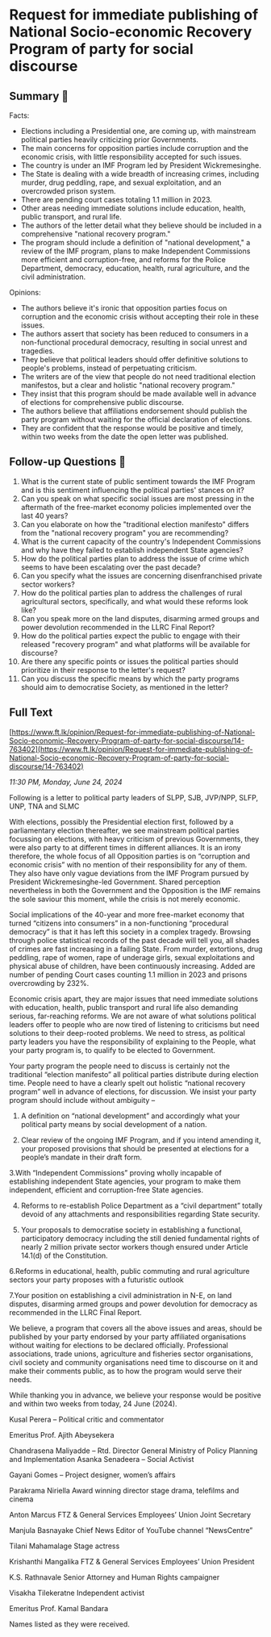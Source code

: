 # Request for immediate publishing of National Socio-economic Recovery Program of party for social discourse

## Summary 🤖

Facts:

- Elections including a Presidential one, are coming up, with mainstream political parties heavily criticizing prior Governments.
- The main concerns for opposition parties include corruption and the economic crisis, with little responsibility accepted for such issues.
- The country is under an IMF Program led by President Wickremesinghe.
- The State is dealing with a wide breadth of increasing crimes, including murder, drug peddling, rape, and sexual exploitation, and an overcrowded prison system.
- There are pending court cases totaling 1.1 million in 2023.
- Other areas needing immediate solutions include education, health, public transport, and rural life.
- The authors of the letter detail what they believe should be included in a comprehensive "national recovery program."
- The program should include a definition of "national development," a review of the IMF program, plans to make Independent Commissions more efficient and corruption-free, and reforms for the Police Department, democracy, education, health, rural agriculture, and the civil administration.

Opinions:

- The authors believe it's ironic that opposition parties focus on corruption and the economic crisis without accepting their role in these issues.
- The authors assert that society has been reduced to consumers in a non-functional procedural democracy, resulting in social unrest and tragedies.
- They believe that political leaders should offer definitive solutions to people's problems, instead of perpetuating criticism.
- The writers are of the view that people do not need traditional election manifestos, but a clear and holistic "national recovery program."
- They insist that this program should be made available well in advance of elections for comprehensive public discourse.
- The authors believe that affiliations endorsement should publish the party program without waiting for the official declaration of elections.
- They are confident that the response would be positive and timely, within two weeks from the date the open letter was published.

## Follow-up Questions 🤖

1. What is the current state of public sentiment towards the IMF Program and is this sentiment influencing the political parties' stances on it?
2. Can you speak on what specific social issues are most pressing in the aftermath of the free-market economy policies implemented over the last 40 years?
3. Can you elaborate on how the "traditional election manifesto" differs from the "national recovery program" you are recommending?
4. What is the current capacity of the country's Independent Commissions and why have they failed to establish independent State agencies?
5. How do the political parties plan to address the issue of crime which seems to have been escalating over the past decade?
6. Can you specify what the issues are concerning disenfranchised private sector workers?
7. How do the political parties plan to address the challenges of rural agricultural sectors, specifically, and what would these reforms look like?
8. Can you speak more on the land disputes, disarming armed groups and power devolution recommended in the LLRC Final Report?
9. How do the political parties expect the public to engage with their released "recovery program" and what platforms will be available for discourse?
10. Are there any specific points or issues the political parties should prioritize in their response to the letter's request?
11. Can you discuss the specific means by which the party programs should aim to democratise Society, as mentioned in the letter?

## Full Text

[https://www.ft.lk/opinion/Request-for-immediate-publishing-of-National-Socio-economic-Recovery-Program-of-party-for-social-discourse/14-763402](https://www.ft.lk/opinion/Request-for-immediate-publishing-of-National-Socio-economic-Recovery-Program-of-party-for-social-discourse/14-763402)

*11:30 PM, Monday, June 24, 2024*

Following is a letter to political party leaders of SLPP, SJB, JVP/NPP, SLFP, UNP, TNA and SLMC

With elections, possibly the Presidential election first, followed by a parliamentary election thereafter, we see mainstream political parties focussing on elections, with heavy criticism of previous Governments, they were also party to at different times in different alliances. It is an irony therefore, the whole focus of all Opposition parties is on “corruption and economic crisis” with no mention of their responsibility for any of them. They also have only vague deviations from the IMF Program pursued by President Wickremesinghe-led Government. Shared perception nevertheless in both the Government and the Opposition is the IMF remains the sole saviour this moment, while the crisis is not merely economic.

Social implications of the 40-year and more free-market economy that turned “citizens into consumers” in a non-functioning “procedural democracy” is that it has left this society in a complex tragedy. Browsing through police statistical records of the past decade will tell you, all shades of crimes are fast increasing in a failing State. From murder, extortions, drug peddling, rape of women, rape of underage girls, sexual exploitations and physical abuse of children, have been continuously increasing. Added are number of pending Court cases counting 1.1 million in 2023 and prisons overcrowding by 232%.

Economic crisis apart, they are major issues that need immediate solutions with education, health, public transport and rural life also demanding serious, far-reaching reforms. We are not aware of what solutions political leaders offer to people who are now tired of listening to criticisms but need solutions to their deep-rooted problems. We need to stress, as political party leaders you have the responsibility of explaining to the People, what your party program is, to qualify to be elected to Government.

Your party program the people need to discuss is certainly not the traditional “election manifesto” all political parties distribute during election time. People need to have a clearly spelt out holistic “national recovery program” well in advance of elections, for discussion. We insist your party program should include without ambiguity –

1. A definition on “national development” and accordingly what your political party means by social development of a nation.

2. Clear review of the ongoing IMF Program, and if you intend amending it, your proposed provisions that should be presented at elections for a people’s mandate in their draft form.

3.With “Independent Commissions” proving wholly incapable of establishing independent State agencies, your program to make them independent, efficient and corruption-free State agencies.

4. Reforms to re-establish Police Department as a “civil department” totally devoid of any attachments and responsibilities regarding State security.

5. Your proposals to democratise society in establishing a functional, participatory democracy including the still denied fundamental rights of nearly 2 million private sector workers though ensured under Article 14.1(d) of the Constitution.

6.Reforms in educational, health, public commuting and rural agriculture sectors your party proposes with a futuristic outlook

7.Your position on establishing a civil administration in N-E, on land disputes, disarming armed groups and power devolution for democracy as recommended in the LLRC Final Report.

We believe, a program that covers all the above issues and areas, should be published by your party endorsed by your party affiliated organisations without waiting for elections to be declared officially. Professional associations, trade unions, agriculture and fisheries sector organisations, civil society and community organisations need time to discourse on it and make their comments public, as to how the program would serve their needs.

While thanking you in advance, we believe your response would be positive and within two weeks from today, 24 June (2024).

Kusal Perera – Political critic and commentator

Emeritus Prof. Ajith Abeysekera

Chandrasena Maliyadde – Rtd. Director General Ministry of Policy Planning and Implementation Asanka Senadeera – Social Activist

Gayani Gomes – Project designer, women’s affairs

Parakrama Niriella Award winning director stage drama, telefilms and cinema

Anton Marcus FTZ & General Services Employees’ Union Joint Secretary

Manjula Basnayake Chief News Editor of YouTube channel “NewsCentre”

Tilani Mahamalage Stage actress

Krishanthi Mangalika FTZ & General Services Employees’ Union President

K.S. Rathnavale Senior Attorney and Human Rights campaigner

Visakha Tilekeratne Independent activist

Emeritus Prof. Kamal Bandara

Names listed as they were received.

